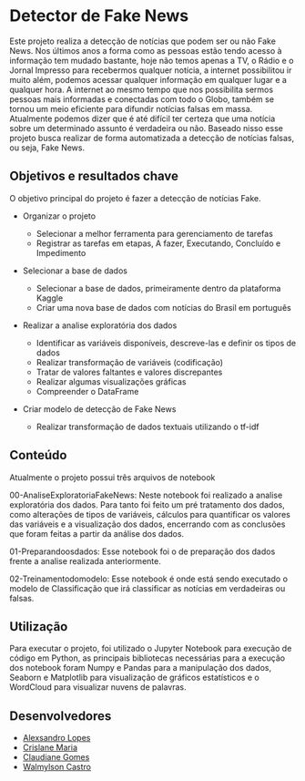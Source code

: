 # Detector de Fake News

Este projeto realiza a detecção de notícias que podem ser ou não Fake News. Nos últimos anos a forma como as pessoas estão tendo acesso à informação tem mudado bastante, hoje não temos apenas a TV, o Rádio e o Jornal Impresso para recebermos qualquer notícia, a internet possibilitou ir muito além, podemos acessar qualquer informação em qualquer lugar e a qualquer hora. A internet ao mesmo tempo que nos possibilita sermos pessoas mais informadas e conectadas com todo o Globo, também se tornou um meio eficiente para difundir notícias falsas em massa. Atualmente podemos dizer que é até difícil ter certeza que uma notícia sobre um determinado assunto é verdadeira ou não. Baseado nisso esse projeto busca realizar de forma automatizada a detecção de notícias falsas, ou seja, Fake News.

## Objetivos e resultados chave

O objetivo principal do projeto é fazer a detecção de notícias Fake.

- Organizar o projeto
  - Selecionar a melhor ferramenta para gerenciamento de tarefas
  - Registrar as tarefas em etapas, A fazer, Executando, Concluído e Impedimento

- Selecionar a base de dados
  - Selecionar a base de dados, primeiramente dentro da plataforma Kaggle
  - Criar uma nova base de dados com notícias do Brasil em português
 
- Realizar a analise exploratória dos dados
  - Identificar as variáveis disponíveis, descreve-las e definir os tipos de dados
  - Realizar transformação de variáveis (codificação)
  - Tratar de valores faltantes e valores discrepantes
  - Realizar algumas visualizações gráficas
  - Compreender o DataFrame

- Criar modelo de detecção de Fake News
  - Realizar transformação de dados textuais utilizando o tf-idf
  

## Conteúdo

Atualmente o projeto possui três arquivos de notebook

00-AnaliseExploratoriaFakeNews: Neste notebook foi realizado a analise exploratória dos dados. Para tanto foi feito um pré tratamento dos dados, como alterações de tipos de variáveis, cálculos para quantificar os valores das variáveis e a visualização dos dados, encerrando com as conclusões que foram feitas a partir da análise dos dados.

01-Preparandoosdados: Esse notebook foi o de preparação dos dados frente a analise realizada anteriormente.

02-Treinamentodomodelo: Esse notebook é onde está sendo executado o modelo de Classificação que irá classificar as notícias em verdadeiras ou falsas.


## Utilização

Para executar o projeto, foi utilizado o Jupyter Notebook para execução de código em Python, as principais bibliotecas necessárias para a execução dos notebook foram Numpy e  Pandas para a manipulação dos dados, Seaborn e Matplotlib para visualização de gráficos estatísticos e o WordCloud para visualizar nuvens de palavras.

## Desenvolvedores
 - [Alexsandro Lopes](http://github.com/contribuidor_1)
 - [Crislane Maria](https://github.com/crislaneM)
 - [Claudiane Gomes](https://github.com/ClaudianeGomes0409)
 - [Walmylson Castro]()


